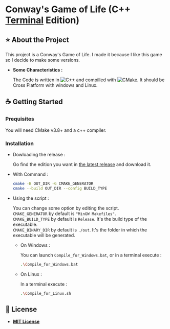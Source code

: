 # Conway's Game of Life (C++ <U>__Terminal__</U> Edition)

## ⭐ About the Project

This project is a Conway's Game of Life. I made it because I like this game so I decide to make some versions.

- __Some Characteristics :__

    The Code is written in [![C++](https://img.shields.io/badge/C%2B%2B-v17-blue)](https://isocpp.org/) and compilled with [![CMake](https://img.shields.io/badge/CMake-v3.8-blue?labelColor=gray&style=flat)](https://cmake.org/). It should be Cross Platform with windows and Linux.

## ☕ Getting Started

### Prequisites

You will need CMake v3.8+ and a c++ compiler.

### Installation

- Dowloading the release :

    Go find the edition you want in [the latest release](../../releases/latest) and download it.

- With Command : 

    ```bash
    cmake -B OUT_DIR -G CMAKE_GENERATOR
    cmake --build OUT_DIR --config BUILD_TYPE
    ```
- Using the script :

    You can change some option by editing the script.
    </br>`CMAKE_GENERATOR` by default is `"MinGW Makefiles"`.
    </br>`CMAKE_BUILD_TYPE` by default is `Release`. It's the build type of the executable.
    </br>`CMAKE_BINARY_DIR` by default is `./out`. It's the folder in which the executable will be generated.

    - On Windows :

        You can launch `Compile_for_Windows.bat`, or in a terminal execute :

        ```bash
        .\Compile_for_Windows.bat
        ```

    - On Linux :

        In a terminal execute :

        ```bash
        .\Compile_for_Linux.sh
        ```

## 📄 License
- [__MIT License__](LICENSE)